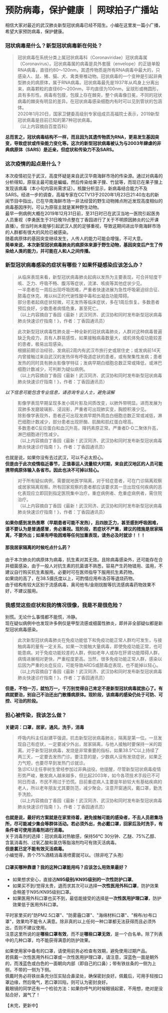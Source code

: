 # 预防病毒，保护健康 ｜ 网球拍子广播站
相信大家对最近的武汉肺炎新型冠状病毒已经不陌生。小编在这里发一篇小广播，希望大家预防病毒，保护健康。  

### 冠状病毒是什么？新型冠状病毒新在何处？
> 冠状病毒在系统分类上属冠状病毒科（Coronaviridae）冠状病毒属（Coronavirus）。冠状病毒属的病毒是具外套膜（envelope）的正链单股RNA病毒，直径约80～120nm，其遗传物质是所有RNA病毒中最大的，只感染人、鼠、猪、猫、犬、禽类脊椎动物。冠状病毒的一个变种是引起非典型肺炎的病原体，属于RNA病毒。冠状病毒最先是1937年从鸡身上分离出来，病毒颗粒的直径60～200nm，平均直径为100nm，呈球形或椭圆形，具有多形性。病毒有包膜，包膜上存在棘突，整个病毒像日冕，不同的冠状病毒的棘突有明显的差异。在冠状病毒感染细胞内有时可以见到管状的包涵体。  
> 2020年1月20日，国家卫健委高级别专家组成员高福院士表示，2019新型冠状病毒是目前已知的第7种冠状病毒。   
（以上内容摘自百度百科）

**总而言之，冠状病毒结构不一样，而且因为其遗传物质为RNA，更易发生基因突变，导致症状或传染能力变化等。这次的新型冠状病毒被认为与2003年肆虐的非典病原体（SARS）是近亲，但症状和传染力不及SARS。**  

### 这次疫情的起点是什么？
本次疫情初见于武汉，高度怀疑是来自武汉华南海鲜市场的传染源。通过对病毒的分析得知，原宿主最可能是蝙蝠，然后传染给果子狸、竹鼠等，而现已在果子狸上发现该病毒（本小句内容尚需求证）。核酸分析显示，新病毒结合能力不及SARS。经进一步的调查，高福专家在CCTV13于2020年1月23日21:40左右的新闻节目中指出，已在华南海鲜市场一非法经营的野生动物摊点附近发现高度相似的病毒基因序列，可认为原宿主就是某种野生动物。  
最早一例病例大概在2019年12月31日前，至31日时已在武汉当地一医院引起医务人员重视（李勇医生于31日晚19点整在丁香园进行了关于不明原因肺炎的公开课直播）。但当时尚未能够引起武汉人民的足够重视，导致这期间进出华南海鲜市场的人群都有很大的风险已被感染。  
随着病原体的基因突变继续发生，人传人的能力可能会增强，不可大意。  
**简单来说，本次新型冠状病毒肺炎的病原体来源于野生动物，基因突变后产生了传染给人类的能力，并可能在人和人之间传播。**  

### 新型冠状病毒感染的症状有哪些？如果怀疑感染应该怎么办？
> 从临床表现来看，新型冠状病毒肺炎起病以发热为主要表现，可合并轻度干咳、乏力、呼吸不畅、腹泻等症状，流涕、咳痰等其他症状少见。  
> 一半患者在一周后出现呼吸困难，严重者快速进展为急性呼吸窘迫综合征、脓毒症休克、难以纠正的代谢性酸中毒和出凝血功能障碍。  
> 部分患者起病症状轻微，可无发热等临床症状，多在1周后恢复。多数患者预后良好，少数患者病情危重，甚至死亡。  
（以上内容摘自丁香园《最新！武汉同济、武汉协和同时发布新型冠状病毒肺炎快速诊疗指南！》，作者：丁香园通讯员）   

> 此次新型冠状病毒性肺炎是一种全新的冠状病毒肺炎，人群对这种病毒普遍缺乏免疫力，具有人群易感性，如果接触病毒数量大，或机体免疫功能较差的患者，极易出现感染。  
> 根据前期诊治经验，发病前2周内有武汉市旅行史或居住史；或发病前14天内曾接触过来自武汉的发热伴有呼吸道症状的患者，或有聚集性发病；患者发热的同时具有肺炎影像学特征；发病早期白细胞总数正常或降低，或淋巴细胞计数减少，可判断为疑似病例。  
（以上内容摘自丁香园《最新！武汉同济、武汉协和同时发布新型冠状病毒肺炎快速诊疗指南！》，作者：丁香园通讯员）   

*以下信息可能包含专业信息，请咨询专业人士，避免误解*  
> 影像学表现早期呈现多发小斑片影及间质改变，以肺外带明显。进而发展为双肺多发磨玻璃影、浸润影，严重者可出现肺实变，胸腔积液少见。  
> 除影像学表现外，患者还可出现发病早期外周血白细胞总数正常或减低，淋巴细胞计数减少，部分患者出现肝酶、肌酶和肌红蛋白增高。  
> 多数患者C反应蛋白和血沉升高，降钙素原正常。严重者D-D二聚体升高，淋巴细胞进行性减少。  
（以上内容摘自丁香园《最新！武汉同济、武汉协和同时发布新型冠状病毒肺炎快速诊疗指南！》，作者：丁香园通讯员） 

也就是说，如果你没有去过武汉，可以不必太担心。  
**但是由于此次疫情临近春节，正值春运人流量较大时期，来自武汉地区的人员可能携带病原体输入各省市。因此也决不可掉以轻心。**  

> 对于所有疑似病例，需要就地医学隔离，对于轻症患者，可在门诊隔离观察或居家隔离观察。所有回家观察的患者都应该要求其一旦出现任何疾病的恶化表现应立即回到指定医院集中治疗。重症病例者、危重症病例者，需住院治疗。  
（以上内容摘自丁香园《最新！武汉同济、武汉协和同时发布新型冠状病毒肺炎快速诊疗指南！》，作者：丁香园通讯员） 

**如果你感到发热畏寒（早期患者可能不发热），且四肢乏力，甚至感到呼吸困难，请不要认为是普通感冒，务必重视。现阶段，若症状不严重，建议的措施是居家隔离，不要外出；如果有呼吸困难等任何加重表现，请务必及时就诊！！！**  

#### 那我居家隔离的时候吃点什么药？
由于本次肺炎的病原体为病毒，抗生素对其无效。且除病毒感染外，还可能存在合并细菌感染，由于一般人对抗生素的抗菌谱不熟悉，容易产生药物错用、滥用，不建议自行购买抗生素服用。必要时可在医师指导下服用抗生素药物。  
如果烧的高了，在38.5摄氏度以上，可酌情应用布洛芬等退烧药物。  
由于结构有较大区别于流感病毒，奥司他韦/金刚烷胺等抗流感病毒药物效果不好，不建议服用。  

### 我感觉这些症状和我的情况很像，我是不是很危险？
别慌。无论什么事情都不能慌，冷静。  
现在疑似病例中也发现许多例仅是甲型流感或细菌性肺炎，即并非全部疑似都是新型冠状病毒感染。  

> 此次新型冠状病毒肺炎在免疫功能低下和免疫功能正常人群均可发生，与接触病毒的量有一定关系。如果一次接触大量病毒，即使免疫功能正常，也可能患病。对于免疫功能较差的人群，例如老年人或存在肝肾功能障碍人群，病情进展相对更快，严重程度更高。当然，很多免疫功能正常人群，感染以后因为严重的炎症反应，可能导致ARDS或脓毒症表现，也不能掉以轻心。  
（以上内容摘自丁香园《最新！武汉同济、武汉协和同时发布新型冠状病毒肺炎快速诊疗指南！》，作者：丁香园通讯员） 

**但是，不怕一万，就怕万一，千万别觉得自己肯定不是新型冠状病毒就放心了。有病就要治，别自己不治还出门散播病原体。现阶段，该病毒的感染仍处于可防、可控、可治的阶段。**  

### 担心被传染，我该怎么做？
**关键词：口罩，居家，通风，洗手，消毒**   
> 呼吸内科主任赵建平强调，抗击新型冠状病毒肺炎，隔离是第一位。一旦发现自己有症状，一定要减少外出，居家隔离，与他人接触时要保持一米的距离。对于新型冠状病毒，发烧是非常重要的指标，如果38.5℃以上持续了两三天，一定要去发热门诊。要注意的是，少数病人没有发烧症状，如果乏力气短，也要尽早到发热门诊就诊。  
> 急诊ICU主任李树生曾经参加过非典战役。他提醒，尽管新型冠状病毒疫情形势严峻，散发病人越来越多，但比起2003年，如今各项技术手段已不可同日而语，市民不用过于恐慌。目前重症病人主要是年龄较大有基础疾病的老人，所以老年朋友尤其要防范，减少聚会，注意开窗通风，戴口罩，勤洗手洗脸。  
（以上内容摘自丁香园《最新！武汉同济、武汉协和同时发布新型冠状病毒肺炎快速诊疗指南！》，作者：丁香园通讯员） 

**也就是说，最好的方案就是在家里待着，避免接触可能的感染者，不去人员密集场所，尽可能减少集会等群体活动。若必须外出，务必戴口罩，回家后及时洗手，有条件者可使用消毒剂进行消毒。**  
关于消毒剂的选择：冠状病毒对热敏感，保持56℃ 30分钟、乙醚、75%乙醇、含氯消毒剂、过氧乙酸和氯仿等脂溶剂均可有效灭活病毒。  
**但是氯已定不能有效灭活病毒。**  
小编觉得，弄个75%酒精消毒液喷雾就可以。（除非吃了头孢）  

#### 口罩买哪种靠谱？我的这种口罩能用吗？应该怎么用效果最好？
- 如果想求安心，直接选**N95级别/KN95级别的一次性防护口罩**。  
- 如果买不到/觉得太贵，退而求其次可以选择**一次性医用外科口罩**，防护效果会稍差于N95/KN95级别口罩。  
- 如果医用外科口罩也买不到，最低能接受的选择是**一次性医用护理口罩**，防护效果低于医用外科口罩。  
  
平时家里买的"防PM2.5口罩"、"防雾霾口罩"、"海绵材料口罩"、"棉布/纱布口罩"，效果均不能令人满意。除非真的以上任何一种口罩都无法获得而且必须外出，否则不建议使用。  
注意这里所说的是**哪些口罩有效**，而不是**哪些口罩无效**，是一个白名单。除了列表中的几种口罩，均不能获得满意的防护效果。  
  
如果使用家中备有的口罩，请使用前务必检查有效期，避免使用过期产品。  
若佩戴一次性医用外科口罩或一次性医用护理口罩，请注意，深蓝色一面是朝外的，而浅蓝色或白色的一面朝向内部（即自己的口鼻）；带有铁丝条的一侧为上侧，不带的一侧为下侧。  
佩戴时务必将铁丝条充分压实贴合鼻梁处，确保密封良好。佩戴后，可用手轻按口罩边缘，然后吸气，若口罩凹陷，则可认为密封良好。  
戴眼镜的同学还有一个检验方法：如果你呼气的时候眼镜起雾，不用想，绝对是没贴合好，漏气了！  

【未完，更新中】  
